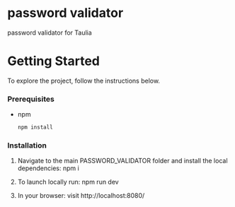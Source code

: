 # password validator
password validator for Taulia


# Getting Started

To explore the project, follow the instructions below.

### Prerequisites

- npm
  ```sh
  npm install
  ```

### Installation

1. Navigate to the main PASSWORD_VALIDATOR folder and install the local dependencies:
   npm i

2. To launch locally run:
   npm run dev

3. In your browser:
   visit http://localhost:8080/
